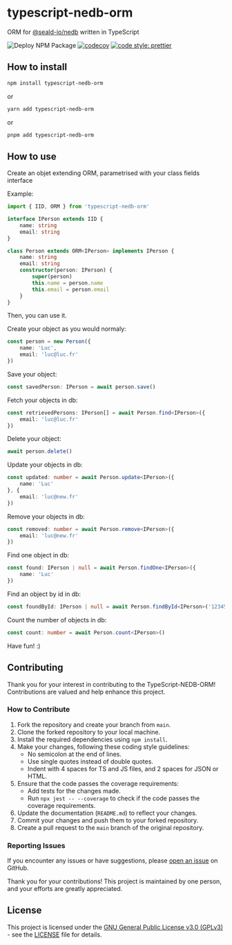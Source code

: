 # typescript-nedb-orm
ORM for [@seald-io/nedb](https://github.com/seald/nedb) written in TypeScript

![Deploy NPM Package](https://github.com/levg34/typescript-nedb-orm/actions/workflows/npm-publish.yml/badge.svg)
[![codecov](https://codecov.io/gh/levg34/typescript-nedb-orm/graph/badge.svg?token=MDFK0S9ZBB)](https://codecov.io/gh/levg34/typescript-nedb-orm)
[![code style: prettier](https://img.shields.io/badge/code_style-prettier-ff69b4.svg?style=flat-square)](https://github.com/prettier/prettier)

## How to install

```bash
npm install typescript-nedb-orm
```

or

```bash
yarn add typescript-nedb-orm
```

or

```bash
pnpm add typescript-nedb-orm
```

## How to use

Create an objet extending ORM, parametrised with your class fields interface

Example:

```typescript
import { IID, ORM } from 'typescript-nedb-orm'

interface IPerson extends IID {
    name: string
    email: string
}

class Person extends ORM<IPerson> implements IPerson {
    name: string
    email: string
    constructor(person: IPerson) {
        super(person)
        this.name = person.name
        this.email = person.email
    }
}
```

Then, you can use it.

Create your object as you would normaly:

```typescript
const person = new Person({
    name: 'Luc',
    email: 'luc@luc.fr'
})
```

Save your object:

```typescript
const savedPerson: IPerson = await person.save()
```

Fetch your objects in db:

```typescript
const retrievedPersons: IPerson[] = await Person.find<IPerson>({
    email: 'luc@luc.fr'
})
```

Delete your object:

```typescript
await person.delete()
```

Update your objects in db:

```typescript
const updated: number = await Person.update<IPerson>({
    name: 'Luc'
}, {
    email: 'luc@new.fr'
})
```

Remove your objects in db:

```typescript
const removed: number = await Person.remove<IPerson>({
    email: 'luc@new.fr'
})
```

Find one object in db:

```typescript
const found: IPerson | null = await Person.findOne<IPerson>({
    name: 'Luc'
})
```

Find an object by id in db:

```typescript
const foundById: IPerson | null = await Person.findById<IPerson>('1234567890')
```

Count the number of objects in db:

```typescript
const count: number = await Person.count<IPerson>()
```

Have fun! :)

## Contributing

Thank you for your interest in contributing to the TypeScript-NEDB-ORM! Contributions are valued and help enhance this project.

### How to Contribute

1. Fork the repository and create your branch from `main`.
2. Clone the forked repository to your local machine.
3. Install the required dependencies using `npm install`.
4. Make your changes, following these coding style guidelines:
   - No semicolon at the end of lines.
   - Use single quotes instead of double quotes.
   - Indent with 4 spaces for TS and JS files, and 2 spaces for JSON or HTML.
5. Ensure that the code passes the coverage requirements:
   - Add tests for the changes made.
   - Run `npx jest -- --coverage` to check if the code passes the coverage requirements.
6. Update the documentation (`README.md`) to reflect your changes.
7. Commit your changes and push them to your forked repository.
8. Create a pull request to the `main` branch of the original repository.

### Reporting Issues

If you encounter any issues or have suggestions, please [open an issue](https://github.com/levg34/typescript-nedb-orm/issues) on GitHub.

Thank you for your contributions! This project is maintained by one person, and your efforts are greatly appreciated.

## License

This project is licensed under the [GNU General Public License v3.0 (GPLv3)](https://www.gnu.org/licenses/gpl-3.0.en.html) - see the [LICENSE](LICENSE) file for details.